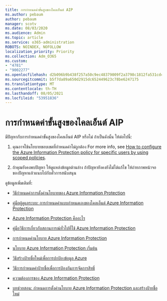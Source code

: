 ```yaml
---
title: การกําหนดค่าขั้นสูงของไคลเอ็นต์ AIP
ms.author: pebaum
author: pebaum
manager: scotv
ms.date: 08/03/2020
ms.audience: Admin
ms.topic: article
ms.service: o365-administration
ROBOTS: NOINDEX, NOFOLLOW
localization_priority: Priority
ms.collection: Adm_O365
ms.custom:
- "4781"
- "9002277"
ms.openlocfilehash: d2b096b9b438f257a50c9ec48379009f2a3798c1812fa531cdc30e61a5460a1e
ms.sourcegitcommit: b5f7da89a650d2915dc652449623c78be6247175
ms.translationtype: MT
ms.contentlocale: th-TH
ms.lasthandoff: 08/05/2021
ms.locfileid: "53951836"
---
```

# <a name="aip-client-advanced-configuration"></a>การกําหนดค่าขั้นสูงของไคลเอ็นต์ AIP

มีปัญหากับการกําหนดค่าขั้นสูงของไคลเอ็นต์ AIP หรือไม่ ถ้าเป็นดังนั้น ให้ต่อไปนี้:

1. คุณอาจใช้นโยบายขอบเขตที่กําหนดค่าไม่ถูกต้อง For more info, see [How to configure the Azure Information Protection policy for specific users by using scoped policies](https://docs.microsoft.com/azure/information-protection/configure-policy-scope).

2. ถ้าคุณยังคงพบปัญหา ให้ดูแหล่งข้อมูลด้านล่าง ถ้าปัญหายังคงยังไม่ได้แก้ไข ให้ถ่ายภาพหน้าจอของปัญหาแล้วแนบไปกับตั๋วการสนับสนุน

ดูข้อมูลเพิ่มเติมที่:

- [วิธีกําหนดค่าการตั้งค่านโยบายของ Azure Information Protection](https://docs.microsoft.com/azure/information-protection/configure-policy-settings)  
    
- [คู่มือผู้ดูแลระบบ: การกําหนดค่าแบบกําหนดเองของไคลเอ็นต์ Azure Information Protection](https://docs.microsoft.com/azure/information-protection/rms-client/client-admin-guide-customizations)  
    
- [Azure Information Protection คืออะไร](https://docs.microsoft.com/azure/information-protection/what-is-information-protection)  
    
- [คู่มือวิธีการเกี่ยวกับสถานการณ์ทั่วไปที่ใช้ Azure Information Protection](https://docs.microsoft.com/azure/information-protection/how-to-guides)  
    
- [การกําหนดค่านโยบาย Azure Information Protection](https://docs.microsoft.com/azure/information-protection/deploy-use/configure-policy)  
    
- [นโยบาย Azure Information Protection เริ่มต้น](https://docs.microsoft.com/azure/information-protection/deploy-use/configure-policy-default)  
    
- [วิธีสร้างป้ายชื่อใหม่เพื่อการปกป้องข้อมูล Azure](https://docs.microsoft.com/azure/information-protection/deploy-use/configure-policy-new-label)  
    
- [วิธีการกําหนดค่าป้ายชื่อเพื่อการป้องกันการจัดการสิทธิ์](https://docs.microsoft.com/azure/information-protection/deploy-use/configure-policy-protection)  
    
- [ความต้องการของ Azure Information Protection](https://docs.microsoft.com/azure/information-protection/get-started/requirements)

- [บทช่วยสอน: กําหนดการตั้งค่านโยบาย Azure Information Protection และสร้างป้ายชื่อใหม่](https://docs.microsoft.com/azure/information-protection/get-started/infoprotect-quick-start-tutorial)